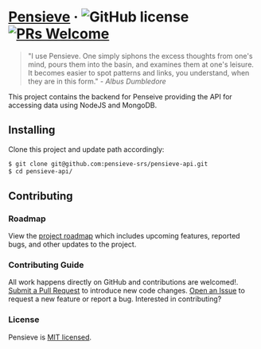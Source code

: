# [Pensieve](https://www.pensieve.space/) &middot; ![GitHub license](https://img.shields.io/badge/license-MIT-blue.svg) [![PRs Welcome](https://img.shields.io/badge/PRs-welcome-brightgreen.svg)](https://reactjs.org/docs/how-to-contribute.html#your-first-pull-request)

> "I use Pensieve. One simply siphons the excess thoughts from one's mind, pours them into the basin, and examines them at one's leisure. It becomes easier to spot patterns and links, you understand, when they are in this form." - _Albus Dumbledore_

This project contains the backend for Penseive providing the API for accessing data using NodeJS and MongoDB.

## Installing

Clone this project and update path accordingly:

```sh
$ git clone git@github.com:pensieve-srs/pensieve-api.git
$ cd pensieve-api/
```

## Contributing

### Roadmap

View the [project roadmap](https://github.com/orgs/pensieve-srs/projects/1) which includes upcoming features, reported bugs, and other updates to the project.

### Contributing Guide

All work happens directly on GitHub and contributions are welcomed!. [Submit a Pull Request](https://github.com/pensieve-srs/pensieve-api/pulls) to introduce new code changes. [Open an Issue](https://github.com/pensieve-srs/pensieve-api/issues) to request a new feature or report a bug. Interested in contributing?

### License

Pensieve is [MIT licensed](./LICENSE.md).
